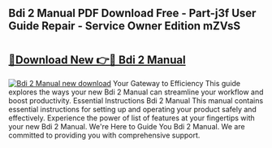 ## Bdi 2 Manual PDF Download Free - Part-j3f User Guide Repair - Service Owner Edition mZVsS

# <h2><a href="http://bc22732.oget.top/?id=Bdi+2+Manual">🔗Download New 👉🔴 Bdi 2 Manual</a></h2>

[![Bdi 2 Manual new download](https://i.imgur.com/5g1atiW.png)](http://bc22732.oget.top/?id=Bdi+2+Manual)
Your Gateway to Efficiency This guide explores the ways your new Bdi 2 Manual can streamline your workflow and boost productivity. Essential Instructions Bdi 2 Manual This manual contains essential instructions for setting up and operating your product safely and effectively. Experience the power of list of features at your fingertips with your new Bdi 2 Manual. We're Here to Guide You Bdi 2 Manual. We are committed to providing you with comprehensive support.
